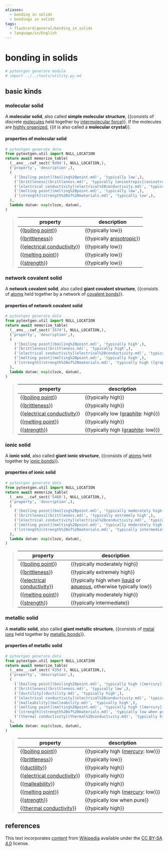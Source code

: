 ```yaml
---
aliases:
  - bonding in solids
  - bondings in solids
tags:
  - flashcard/general/bonding_in_solids
  - language/in/English
---
```


# bonding in solids

```Python
# pytextgen generate module
# import ../../tools/utility.py.md
```

## basic kinds

### molecular solid

A __molecular solid__, also called __simple molecular structure__, {{consists of discrete [molecules](molecule.md) held together by [intermolecular force](intermolecular%20force.md)}}. If the molecules are [highly organized](crystal%20structure.md), {{it is also called a __molecular crystal__}}. <!--SR:!2026-09-17,828,250!2026-10-08,926,330-->

#### properties of molecular solid

```Python
# pytextgen generate data
from pytextgen.util import NULL_LOCATION
return await memorize_table(
  (__env__.cwf_sect('9d9d'), NULL_LOCATION,),
  ('property', 'description',),
  (
    ('[boiling point](boiling%20point.md)', 'typically low',),
    ('[brittleness](brittleness.md)', 'typically [anisotropic](anisotropy.md)',),
    ('[electrical conductivity](electrical%20conductivity.md)', 'typically low',),
    ('[melting point](melting%20point.md)', 'typically low',),
    ('[strength](strength%20of%20materials.md)', 'typically low',),
  ),
  lambda datum: map(cloze, datum),
)
```

<!--pytextgen generate section="9d9d"--><!-- The following content is generated at 2023-12-25T08:13:56.305002+08:00. Any edits will be overridden! -->

> | property | description |
> |-|-|
> | {{[boiling point](boiling%20point.md)}} | {{typically low}} |
> | {{[brittleness](brittleness.md)}} | {{typically [anisotropic](anisotropy.md)}} |
> | {{[electrical conductivity](electrical%20conductivity.md)}} | {{typically low}} |
> | {{[melting point](melting%20point.md)}} | {{typically low}} |
> | {{[strength](strength%20of%20materials.md)}} | {{typically low}} | <!--SR:!2024-12-08,410,290!2028-09-10,1555,350!2027-04-03,1055,330!2024-10-17,159,310!2025-05-09,553,290!2027-09-02,1259,350!2025-01-16,368,373!2025-02-18,392,373!2024-09-12,183,341!2025-01-18,285,362-->

<!--/pytextgen-->

### network covalent solid

A __network covalent solid__, also called __giant covalent structure__, {{consists of [atoms](atom.md) held together by a network of [covalent bonds](covalent%20bond.md)}}. <!--SR:!2026-02-18,764,290-->

#### properties of network covalent solid

```Python
# pytextgen generate data
from pytextgen.util import NULL_LOCATION
return await memorize_table(
  (__env__.cwf_sect('357d'), NULL_LOCATION,),
  ('property', 'description',),
  (
    ('[boiling point](boiling%20point.md)', 'typically high',),
    ('[brittleness](brittleness.md)', 'typically high',),
    ('[electrical conductivity](electrical%20conductivity.md)', 'typically low ([graphite](graphite.md): high)',),
    ('[melting point](melting%20point.md)', 'typically high',),
    ('[strength](strength%20of%20materials.md)', 'typically high ([graphite](graphite.md): low)',),
  ),
  lambda datum: map(cloze, datum),
)
```

<!--pytextgen generate section="357d"--><!-- The following content is generated at 2023-12-25T08:00:46.096288+08:00. Any edits will be overridden! -->

> | property | description |
> |-|-|
> | {{[boiling point](boiling%20point.md)}} | {{typically high}} |
> | {{[brittleness](brittleness.md)}} | {{typically high}} |
> | {{[electrical conductivity](electrical%20conductivity.md)}} | {{typically low ([graphite](graphite.md): high)}} |
> | {{[melting point](melting%20point.md)}} | {{typically high}} |
> | {{[strength](strength%20of%20materials.md)}} | {{typically high ([graphite](graphite.md): low)}} | <!--SR:!2025-08-20,569,270!2027-04-15,1150,350!2026-06-05,708,290!2025-08-03,600,310!2024-12-04,454,310!2026-12-31,986,330!2027-04-08,973,290!2025-01-29,441,250!2026-02-08,602,333!2026-07-16,775,353-->

<!--/pytextgen-->

### ionic solid

A __ionic sold__, also called __giant ionic structure__, {{consists of [atoms](atom.md) held together by [ionic bonds](ionic%20bond.md)}}. <!--SR:!2026-01-24,644,270-->

#### properties of ionic solid

```Python
# pytextgen generate data
from pytextgen.util import NULL_LOCATION
return await memorize_table(
  (__env__.cwf_sect('5460'), NULL_LOCATION,),
  ('property', 'description',),
  (
    ('[boiling point](boiling%20point.md)', 'typically moderately high',),
    ('[brittleness](brittleness.md)', 'typically extremely high',),
    ('[electrical conductivity](electrical%20conductivity.md)', 'typically high when [liquid](liquid.md) or [aqueous](aqueous%20solution.md), otherwise typically low',),
    ('[melting point](melting%20point.md)', 'typically moderately high',),
    ('[strength](strength%20of%20materials.md)', 'typically intermediate',),
  ),
  lambda datum: map(cloze, datum),
)
```

<!--pytextgen generate section="5460"--><!-- The following content is generated at 2023-12-25T08:13:56.331587+08:00. Any edits will be overridden! -->

> | property | description |
> |-|-|
> | {{[boiling point](boiling%20point.md)}} | {{typically moderately high}} |
> | {{[brittleness](brittleness.md)}} | {{typically extremely high}} |
> | {{[electrical conductivity](electrical%20conductivity.md)}} | {{typically high when [liquid](liquid.md) or [aqueous](aqueous%20solution.md), otherwise typically low}} |
> | {{[melting point](melting%20point.md)}} | {{typically moderately high}} |
> | {{[strength](strength%20of%20materials.md)}} | {{typically intermediate}} | <!--SR:!2025-10-08,593,270!2025-06-13,374,310!2026-02-09,801,330!2024-08-31,343,290!2024-10-18,378,290!2026-09-17,910,330!2024-12-27,392,250!2026-03-15,827,330!2024-09-16,265,353!2024-08-31,251,353-->

<!--/pytextgen-->

### metallic solid

A __metallic solid__, also called __giant metallic structure__, {{consists of [metal](metal.md) [ions](ion.md) held together by [metallic bonds](metallic%20bond.md)}}. <!--SR:!2024-11-02,422,290-->

#### properties of metallic solid

```Python
# pytextgen generate data
from pytextgen.util import NULL_LOCATION
return await memorize_table(
  (__env__.cwf_sect('435d'), NULL_LOCATION,),
  ('property', 'description',),
  (
    ('[boiling point](boiling%20point.md)', 'typically high ([mercury](mercury.md): low)',),
    ('[brittleness](brittleness.md)', 'typically low',),
    ('[ductility](ductility.md)', 'typically high',),
    ('[electrical conductivity](electrical%20conductivity.md)', 'typically high',),
    ('[malleability](malleability.md)', 'typically high',),
    ('[melting point](melting%20point.md)', 'typically high ([mercury](mercury.md): low)',),
    ('[strength](strength%20of%20materials.md)', 'typically low when pure',),
    ('[thermal conductivity](thermal%20conductivity.md)', 'typically high',),
  ),
  lambda datum: map(cloze, datum),
)
```

<!--pytextgen generate section="435d"--><!-- The following content is generated at 2023-12-25T08:18:39.407540+08:00. Any edits will be overridden! -->

> | property | description |
> |-|-|
> | {{[boiling point](boiling%20point.md)}} | {{typically high ([mercury](mercury.md): low)}} |
> | {{[brittleness](brittleness.md)}} | {{typically low}} |
> | {{[ductility](ductility.md)}} | {{typically high}} |
> | {{[electrical conductivity](electrical%20conductivity.md)}} | {{typically high}} |
> | {{[malleability](malleability.md)}} | {{typically high}} |
> | {{[melting point](melting%20point.md)}} | {{typically high ([mercury](mercury.md): low)}} |
> | {{[strength](strength%20of%20materials.md)}} | {{typically low when pure}} |
> | {{[thermal conductivity](thermal%20conductivity.md)}} | {{typically high}} | <!--SR:!2025-02-25,290,270!2027-05-01,1164,350!2025-01-07,288,290!2027-01-09,992,330!2024-08-17,94,210!2027-01-04,989,330!2025-02-25,362,310!2027-07-03,1214,350!2025-02-02,436,270!2028-09-05,1551,350!2026-02-25,578,293!2025-02-24,397,373!2025-03-17,328,362!2025-01-12,246,322!2025-10-03,456,341!2025-05-21,401,382-->

<!--/pytextgen-->

## references

This text incorporates [content](https://en.wikipedia.org/wiki/bonding_in_solids) from [Wikipedia](Wikipedia.md) available under the [CC BY-SA 4.0](https://creativecommons.org/licenses/by-sa/4.0/) license.
